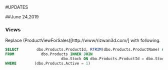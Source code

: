 #UPDATES

##June 24,2019

### Views
Replace (ProductViewForSales)[http://www/rizwan3d.com/] with following.
```sql
SELECT        dbo.Products.ProductId, RTRIM(dbo.Products.ProductName) AS ProductName, dbo.Stock.Stock, dbo.Stock.SalePrice, dbo.Stock.PurchasesPrice , dbo.Stock.SaleDiscount, CASE WHEN dbo.Products.Service IS NULL THEN 0 ELSE dbo.Products.Service END AS Service
FROM            dbo.Products INNER JOIN
                         dbo.Stock ON dbo.Products.ProductId = dbo.Stock.ProductId
WHERE        (dbo.Products.Active = 1)
```